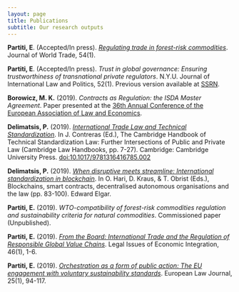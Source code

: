 ```yaml
---
layout: page
title: Publications
subtitle: Our research outputs
---
```


**Partiti, E**. (Accepted/In press). _[Regulating trade in forest-risk commodities](https://papers.ssrn.com/abstract=3406718)_. Journal of World Trade, 54(1).

**Partiti, E**. (Accepted/In press). _Trust in global governance: Ensuring trustworthiness of transnational private regulators_. N.Y.U. Journal of International Law and Politics, 52(1). Previous version available at [SSRN](https://papers.ssrn.com/sol3/papers.cfm?abstract_id=3406716).

**Borowicz, M. K.** (2019). _Contracts as Regulation: the ISDA Master Agreement_. Paper presented at the [36th Annual Conference of the European Association of Law and Economics](https://eale.org/conference/eale-2019-tel-aviv/general-information).

**Delimatsis, P.** (2019). _[International Trade Law and Technical Standardization](https://www.cambridge.org/core/books/cambridge-handbook-of-technical-standardization-law/international-trade-law-and-technical-standardization/C9D663788DF975859F70040BA672DEF3)_. In J. Contreras (Ed.), The Cambridge Handbook of Technical Standardization Law: Further Intersections of Public and Private Law (Cambridge Law Handbooks, pp. 7-27). Cambridge: Cambridge University Press. [doi:10.1017/9781316416785.002](doi:10.1017/9781316416785.002)

**Delimatsis, P.** (2019). _[When disruptive meets streamline: International standardization in blockchain](https://www.elgaronline.com/view/edcoll/9781788115124/9781788115124.00010.xml)_. In O. Hari, D. Kraus, & T. Obrist (Eds.), Blockchains, smart contracts, decentralised autonomous organisations and the law (pp. 83-100). Edward Elgar.

**Partiti, E.** (2019). _WTO-compatibility of forest-risk commodities regulation and sustainability criteria for natural commodities_. Commissioned paper (Unpublished).

**Partiti, E.** (2019). _[From the Board: International Trade and the Regulation of Responsible Global Value Chains](https://www.kluwerlawonline.com/abstract.php?area=Journals&id=LEIE2019001)_. Legal Issues of Economic Integration, 46(1), 1-6.

**Partiti, E.** (2019). _[Orchestration as a form of public action: The EU engagement with voluntary sustainability standards](https://onlinelibrary.wiley.com/doi/full/10.1111/eulj.12299)_. European Law Journal, 25(1), 94-117.
